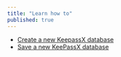 ```yaml
---
title: "Learn how to"
published: true
---
```

- [Create a new KeepassX database](en/topics/tool-4-keepassx/1-create-database/3-1-howto.md)
- [Save a new KeePassX database](en/topics/tool-4-keepassx/1-create-database/3-2-howto.md)
